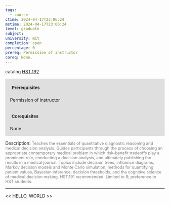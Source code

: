 ```yaml
---
tags:
  - course
ctime: 2024-04-17T23:06:24
mstime: 2024-04-17T23:06:24
level: graduate
subject: 
university: mit
completion: open
percentage: 0
prereq: Permission of instructor
coreq: None.
---
```


catalog [HST.192](http://student.mit.edu/catalog/mHSTa.html#HST.192)

<span style="display: block; padding: 15px; background-color: rgb(100, 100, 100, 0.2);"><font id="m_prereq4000_0" style="display: block; font-family: Arial, sans-serif; font-weight: bold; padding: 5px">Prerequisites</font><br><span id="prereq4000_0">Permission of instructor</span></span>
<span style="display: block; padding: 15px; background-color: rgb(100, 100, 100, 0.2);"><font id="m_coreq4000_0" style="display: block; font-family: Arial, sans-serif; font-weight: bold; padding: 5px">Corequisites</font><br><span id="coreq4000_0">None.</span></span>

<font style="">Description:</font>
<font style="color: grey; font-size: 0.8rem;">Teaches the essentials of quantitative diagnostic reasoning and medical decision analysis. Guides participants through the process of choosing an appropriate contemporary medical problem in which risk-benefit tradeoffs play a prominent role, conducting a decision analysis, and ultimately publishing the results in a medical journal. Topics include decision trees, influence diagrams, Markov decision models and Monte Carlo simulation, methods for quantifying patient values, Bayesian inference, decision thresholds, and the cognitive science of medical decision making. HST.191 recommended. Limited to 8; preference to HST students.</font>



---

<< HELLO, WORLD >>
